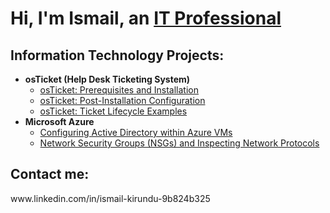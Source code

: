<h1>Hi, I'm Ismail, an <a href="https://linkedin.com/in/Ismail Kirundu">IT Professional</a></h1>

<h2> Information Technology Projects:</h2>

- <b>osTicket (Help Desk Ticketing System)</b>
  - [osTicket: Prerequisites and Installation](https://github.com/Ikirundu/osticket-prereqs)
  - [osTicket: Post-Installation Configuration](https://github.com/Ikirundu/post-install-config)
  - [osTicket: Ticket Lifecycle Examples](https://github.com/Ikirundu/ticket-lifecycle)
- <b>Microsoft Azure</b>
  - [Configuring Active Directory within Azure VMs](https://github.com/Ikirundu/configure-ad)
  - [Network Security Groups (NSGs) and Inspecting Network Protocols](https://github.com/Ikirundu/azure-network-protocols)

<h2> Contact me:</h2>
www.linkedin.com/in/ismail-kirundu-9b824b325


[linkedin]: https://linkedin.com/in/IsmailKirundu
